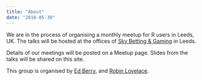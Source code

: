 ```yaml
---
title: "About"
date: "2018-05-30"
---
```

We are in the process of organising a monthly meetup for R users in Leeds, UK.
The talks will be hosted at the offices of [Sky Betting & Gaming](https://skybetcareers.com/) in Leeds.
  
Details of our meetings will be posted on a Meetup page.
Slides from the talks will be shared on this site.
  
This group is organised by [Ed Berry](https://twitter.com/ed_berry), and [Robin Lovelace](https://www.robinlovelace.net/about/).
